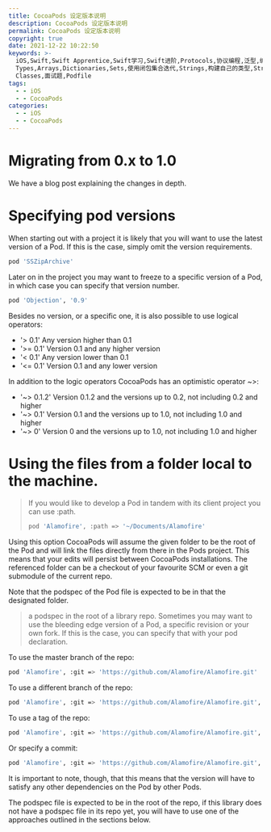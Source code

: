 ```yaml
---
title: CocoaPods 设定版本说明
description: CocoaPods 设定版本说明
permalink: CocoaPods 设定版本说明
copyright: true
date: 2021-12-22 10:22:50
keywords: >-
  iOS,Swift,Swift Apprentice,Swift学习,Swift进阶,Protocols,协议编程,泛型,编程,多态,Collection
  Types,Arrays,Dictionaries,Sets,使用闭包集合迭代,Strings,构建自己的类型,Structures,结构体,Methods,Classes,Advanced,CocoaPods
  Classes,面试题,Podfile
tags:
  - - iOS
  - - CocoaPods
categories:
  - - iOS
  - - CocoaPods
---
```


# Migrating from 0.x to 1.0
We have a blog post explaining the changes in depth.

# Specifying pod versions
When starting out with a project it is likely that you will want to use the latest version of a Pod. If this is the case, simply omit the version requirements.
```Bash
pod 'SSZipArchive'
```
Later on in the project you may want to freeze to a specific version of a Pod, in which case you can specify that version number.
```Bash
pod 'Objection', '0.9'
```

<!--more-->

Besides no version, or a specific one, it is also possible to use logical operators:

+ '> 0.1' Any version higher than 0.1
+ '>= 0.1' Version 0.1 and any higher version
+ '< 0.1' Any version lower than 0.1
+ '<= 0.1' Version 0.1 and any lower version


In addition to the logic operators CocoaPods has an optimistic operator ~>:

+ '~> 0.1.2' Version 0.1.2 and the versions up to 0.2, not including 0.2 and higher
+ '~> 0.1' Version 0.1 and the versions up to 1.0, not including 1.0 and higher
+ '~> 0' Version 0 and the versions up to 1.0, not including 1.0 and higher

# Using the files from a folder local to the machine.
> If you would like to develop a Pod in tandem with its client project you can use :path. 
> ```Bash
> pod 'Alamofire', :path => '~/Documents/Alamofire'
> ```

Using this option CocoaPods will assume the given folder to be the root of the Pod and will link the files directly from there in the Pods project. This means that your edits will persist between CocoaPods installations. The referenced folder can be a checkout of your favourite SCM or even a git submodule of the current repo.

Note that the podspec of the Pod file is expected to be in that the designated folder.
> a podspec in the root of a library repo.
Sometimes you may want to use the bleeding edge version of a Pod, a specific revision or your own fork. If this is the case, you can specify that with your pod declaration.

To use the master branch of the repo:
```Bash
pod 'Alamofire', :git => 'https://github.com/Alamofire/Alamofire.git'
```

To use a different branch of the repo:
```Bash
pod 'Alamofire', :git => 'https://github.com/Alamofire/Alamofire.git', :branch => 'dev'
```

To use a tag of the repo:
```Bash
pod 'Alamofire', :git => 'https://github.com/Alamofire/Alamofire.git', :tag => '3.1.1'
```
Or specify a commit:
```Bash
pod 'Alamofire', :git => 'https://github.com/Alamofire/Alamofire.git', :commit => '0f506b1c45'
```

It is important to note, though, that this means that the version will have to satisfy any other dependencies on the Pod by other Pods.

The podspec file is expected to be in the root of the repo, if this library does not have a podspec file in its repo yet, you will have to use one of the approaches outlined in the sections below.
